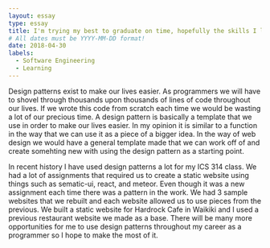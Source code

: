 ```yaml
---
layout: essay
type: essay
title: I'm trying my best to graduate on time, hopefully the skills I learned will help me
# All dates must be YYYY-MM-DD format!
date: 2018-04-30
labels:
  - Software Engineering
  - Learning
---
```


Design patterns exist to make our lives easier. As programmers we will have to shovel through thousands upon thousands of lines
of code throughout our lives. If we wrote this code from scratch each time we would be wasting a lot of our precious time.
A design pattern is basically a template that we use in order to make our lives easier. In my opinion it is similar to a function
in the way that we can use it as a piece of a bigger idea. In the way of web design we would have a general template made 
that we can work off of and create somehting new with using the design pattern as a starting point.

In recent history I have used design patterns a lot for my ICS 314 class. We had a lot of assignments that required us to create
a static website using things such as sematic-ui, react, and meteor. Even though it was a new assignment each time there was a 
pattern in the work. We had 3 sample websites that we rebuilt and each website allowed us to use pieces from the previous.
We built a static website for Hardrock Cafe in Waikiki and I used a previous restaurant website we made as a base. There will
be many more opportunities for me to use design patterns throughout my career as a programmer so I hope to make the most of it.
